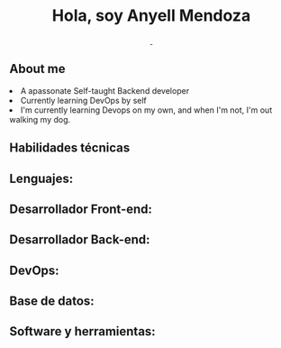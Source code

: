 <div class="nombre">
    <h1 align="center">Hola, soy Anyell Mendoza</h1>
</div>

<div class="imagenes-redes" align="center" margin="top:100" >
<a href="https://www.tiktok.com/@anismelow">
    <img src="https://img.shields.io/badge/Anismelow-Follow-black?link=https%3A%2F%2Fwww.linkedin.com%2Fin%2Fanyellmendoza%2F" alt="">
</a>

<a href="https://www.linkedin.com/in/anyellmendoza/">
    <img src="https://img.shields.io/badge/Anyell-Linkedin-blue" alt="">
</a>
</div>

<div class="aboutme" flex="column">
<h2>About me</h2>
    
<li> A apassonate Self-taught Backend developer </li>
<li> Currently learning DevOps by self </li>
<li>I'm currently learning Devops on my own, and when I'm not, I'm out walking my dog.</li>

<div class="habilidades_tecnicas">
    <h2>Habilidades técnicas
    </h2>
    <div class="leguajes">
        <h2>Lenguajes:</h2>
    </div>
    <div class="DesarrollorFront">
        <h2>Desarrollador Front-end:</h2>
    </div>
    <div class="DesarrollorBack">
        <h2>Desarrollador Back-end:</h2>
    </div>
    <div class="DevOps">
        <h2>DevOps:</h2>
    </div>
    <div class="basededatos">
        <h2>Base de datos:</h2>
    </div>
    <div class="sofwareyherramientas">
        <h2>Software y herramientas:</h2>
    </div>
</div>
